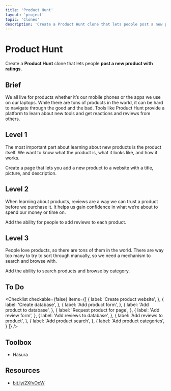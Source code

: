 ```yaml
---
title: 'Product Hunt'
layout: 'project'
topic: 'Clones'
description: 'Create a Product Hunt clone that lets people post a new product with ratings.'
---
```




<ProjectHeader>

# Product Hunt

Create a <strong className="color-blue">Product Hunt</strong> clone that lets people <strong className="color-purple">post a new product with ratings</strong>.

</ProjectHeader>

<ProjectContent>

## Brief

We all live for products whether it’s our mobile phones or the apps we use on our laptops. While there are tons of products in the world, it can be hard to navigate through the good and the bad. Tools like Product Hunt provide a platform to learn about new tools and get reactions and reviews from others.

## Level 1

The most important part about learning about new products is the product itself. We want to know what the product is, what it looks like, and how it works.

Create a page that lets you add a new product to a website with a title, picture,  and description.

<LoginRequired>

## Level 2

When learning about products, reviews are a way we can trust a product before we purchase it. It helps us gain confidence in what we’re about to spend our money or time on.

Add the ability for people to add reviews to each product.

## Level 3

People love products, so there are tons of them in the world. There are way too many to try to sort through manually, so we need a mechanism to search and browse with.

Add the ability to search products and browse by category.

</LoginRequired>

</ProjectContent>

<ProjectSidebar>

## To Do

<Checklist checkable={false} items={[
  {
    label: 'Create product website',
  },
  {
    label: 'Create database',
  },
  {
    label: 'Add product form',
  },
  {
    label: 'Add product to database',
  },
  {
    label: 'Request product for page',
  },
  {
    label: 'Add review form',
  },
  {
    label: 'Add reviews to database',
  },
  {
    label: 'Add reviews to product',
  },
  {
    label: 'Add product search',
  },
  {
    label: 'Add product categories',
  }
]} />

## Toolbox
- Hasura

## Resources
- [bit.ly/2XfvOoW](https://bit.ly/2XfvOoW)

</ProjectSidebar>